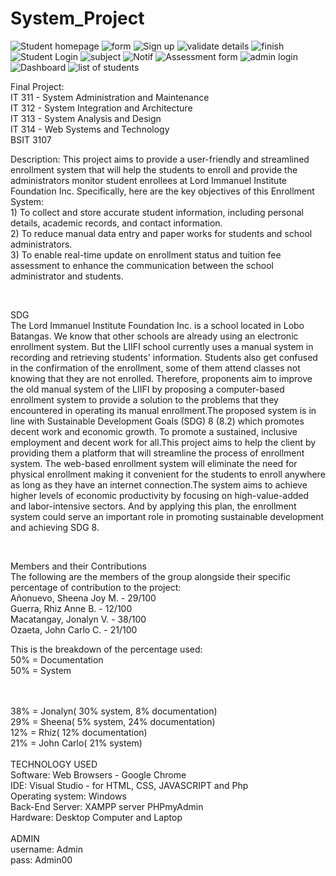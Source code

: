 # System_Project

![Student homepage](https://github.com/ozaetajc/System_Project/assets/118589441/7fc58919-5fd9-47dd-9327-dbe4d8e32257)
![form](https://github.com/ozaetajc/System_Project/assets/118589441/641560f4-4adb-4824-b5e5-16b152b6aed5)
![Sign up](https://github.com/ozaetajc/System_Project/assets/118589441/1bf95107-e9cb-42c9-a3ba-54641cb62c29)
![validate details](https://github.com/ozaetajc/System_Project/assets/118589441/8947d323-66e4-43da-aa73-92e779c126b1)
![finish](https://github.com/ozaetajc/System_Project/assets/118589441/98a1489b-b431-480f-9aad-400751fd2775)
![Student Login](https://github.com/ozaetajc/System_Project/assets/118589441/13f771f3-de9d-4f31-b7da-a2d582cff42c)
![subject](https://github.com/ozaetajc/System_Project/assets/118589441/ce861d24-cea8-4947-bf53-5e63681391ba)
![Notif](https://github.com/ozaetajc/System_Project/assets/118589441/4911b72e-9d1f-42c2-a900-a9003aa1373e)
![Assessment form](https://github.com/ozaetajc/System_Project/assets/118589441/3349a254-4462-4209-a249-5db62e2cabe3)
![admin login](https://github.com/ozaetajc/System_Project/assets/118589441/f7edef1e-3156-4438-9ddd-1cf56e035d2f)
![Dashboard](https://github.com/ozaetajc/System_Project/assets/118589441/f5c24f7b-9cf0-4957-a151-7ac5d178bae1)
![list of students](https://github.com/ozaetajc/System_Project/assets/118589441/76d5cec5-e028-4ec4-a8db-b6a1623a5831)

Final Project: <br>
IT 311 - System Administration and Maintenance <br>
IT 312 - System Integration and Architecture <br>
IT 313 - System Analysis and Design<br>
IT 314 - Web Systems and Technology <br>
BSIT 3107
<br>

Description: 
     This project aims to provide a user-friendly and streamlined enrollment system that will help the students to enroll and provide the administrators monitor student enrollees at Lord Immanuel Institute Foundation Inc. Specifically, here are the key objectives of this Enrollment System: <br>
     1) To collect and store accurate student information, including personal details, academic records, and contact information. <br>
     2) To reduce manual data entry and paper works for students and school administrators. <br>
     3) To enable real-time update on enrollment status and tuition fee assessment to enhance the communication between the school administrator and students.

<br>

SDG 
<br>
The Lord Immanuel Institute Foundation Inc. is a school located in Lobo Batangas. We know that other schools are already using an electronic enrollment system. But the LIIFI school currently uses a manual system in recording and retrieving students' information. Students also get confused in the confirmation of the enrollment, some of them attend classes not knowing that they are not enrolled. Therefore, proponents aim to improve the old manual system of the LIIFI by proposing a computer-based enrollment system to provide a solution to the problems that they encountered in operating its manual enrollment.The proposed system is in line with Sustainable Development Goals (SDG) 8 (8.2) which promotes decent work and economic growth. To promote a sustained, inclusive employment and decent work for all.This project aims to help the client by providing them a platform that will streamline the process of enrollment system. The web-based enrollment system will eliminate the need for physical enrollment making it convenient for the students to enroll anywhere as long as they have an internet connection.The system aims to achieve higher levels of economic productivity by focusing on high-value-added and labor-intensive sectors. And by applying this plan, the enrollment system could serve an important role in promoting sustainable development and achieving SDG 8. 

<br> 

Members and their Contributions
<br>
The following are the members of the group alongside their specific percentage of contribution to the project: 
<br>
Añonuevo, Sheena Joy M. - 29/100 <br>
Guerra, Rhiz Anne B. - 12/100  <br>
Macatangay, Jonalyn V. - 38/100 <br>
Ozaeta, John Carlo C. - 21/100  <br>

This is the breakdown of the percentage used: <br>
50% = Documentation <br>
50% = System

<br>
<br>
38% = Jonalyn( 30% system, 8% documentation)<br>
29% = Sheena( 5% system, 24% documentation)<br>
12% = Rhiz( 12% documentation)<br>
21% = John Carlo( 21% system)<br>
<br>
TECHNOLOGY USED<br>
Software: Web Browsers - Google Chrome <br>
IDE: Visual Studio - for HTML, CSS, JAVASCRIPT and Php<br>
Operating system: Windows<br>
Back-End Server: XAMPP server PHPmyAdmin<br>
Hardware: Desktop Computer and Laptop<br>
<br>
ADMIN <br>
username: Admin<br>
pass: Admin00

